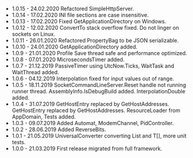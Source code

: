 
* 1.0.15 - 24.02.2020 Refactored SimpleHttpServer.
* 1.0.14 - 17.02.2020 INI file sections are case insensitive.
* 1.0.13 - 17.02.2020 Fixed GetApplicationDirectory on Windows.
* 1.0.12 - 12.02.2020 ConvertTo<bool> stack overflow fixed. Do not linger on sockets on Linux.
* 1.0.11 - 26.01.2020 Refactored PropertyBag to be JSON serializable.
* 1.0.10 - 24.01.2020 GetApplicationDirectory added.
* 1.0.9	- 21.01.2020 Profile Save thread safe and performance optimized.
* 1.0.8	- 07.01.2020 MicrosecondsTimer added.
* 1.0.7	- 21.12.2019 PassiveTimer using UtcNow.Ticks, WaitTask and WaitThread added.
* 1.0.6	- 04.12.2019 Interpolation fixed for input values out of range.
* 1.0.5	- 18.11.2019 SocketCommandLineServer.Reset handle not running runner thread. AssemblyInfo.IsDebugBuild added. InterpolationDouble added.
* 1.0.4	- 31.07.2019 GetHostEntry replaced by GetHostAddresses. GetHostEntry replaced by GetHostAddresses. ResourceLoader from AppDomain, Tests added.
* 1.0.3	- 09.07.2019 Added Automat, ModemChannel, PidController.
* 1.0.2	- 28.06.2019 Added ReverseBits.
* 1.0.1	- 21.05.2019 UniversalConverter converting List<T> and T[], more unit tests.
* 1.0.0	- 21.03.2019 First release migrated from full framework.
